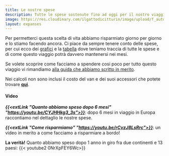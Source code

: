 ```yaml
---
title: Le nostre spese
description: Tutte le spese sostenute fino ad oggi per il nostro viaggio
image: https://res.cloudinary.com/ilgattodicitturin/image/upload/f_auto,q_auto,w_1000,c_scale,w_800,dpr_auto/v1709916475/Articoli/Blog/spese-in-viaggio_nsvy8m.jpg
layout: expanses
---
```


Per permetterci questa scelta di vita abbiamo risparmiato giorno per giorno e lo stiamo facendo ancora. Ci piace da sempre tenere conto delle spese, per cui ecco dei [grafici](#chart) e la [tabella](#tblSpese) dove teniamo traccia di tutte le spese e di come questo viaggio potrà davvero mantenersi nei mesi.

Se volete scoprire come facciamo a spendere cosi poco per tutto questo viaggio vi rimandiamo [alla guida che abbiamo scritto in merito](/blog/abbiamo-pubblicato-un-libro).

Nei calcoli non sono inclusi il costo del van e dei suoi accessori che potete trovare [**qui**](https://vandipety.it/van).
<!-- section break -->

#### Video

_**{{<extLink "Quanto abbiamo speso dopo 6 mesi" "https://youtu.be/CYJHHkg3_3s">}}**_: dopo 6 mesi in viaggio in Europa raccontiamo nel dettaglio le nostre spese.

_**{{<extLink "Come risparmiamo" "https://youtu.be/rCvzJ8LsRrc">}}**_: un video in merito a come facciamo a risparmiare a bordo!

**La verità!** Quanto abbiamo speso dopo 1 anno in giro fra due continenti e 13 paesi:
{{< youtube2 0NrXpFEY6Wc>}}